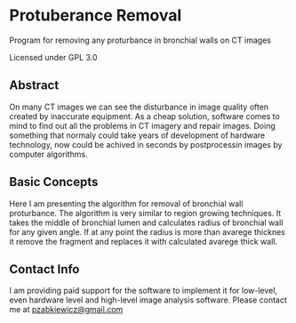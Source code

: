 # Protuberance Removal
Program for removing any proturbance in bronchial walls on CT images

Licensed under GPL 3.0

Abstract
--------

On many CT images we can see the disturbance in image quality
often created by inaccurate equipment. As a cheap solution, software
comes to mind to find out all the problems in CT imagery and
repair images. Doing something that normaly could take years
of development of hardware technology, now could be achived in
seconds by postprocessin images by computer algorithms.

Basic Concepts
--------------

Here I am presenting the algorithm for removal of bronchial wall proturbance.
The algorithm is very similar to region growing techniques. 
It takes the middle of bronchial lumen and calculates radius of
bronchial wall for any given angle. If at any point the radius is more 
than avarege thicknes it remove the fragment and replaces it with
calculated avarege thick wall.

Contact Info
------------

I am providing paid support for the software to implement it for low-level, even hardware level
and high-level image analysis software. Please contact me at pzabkiewicz@gmail.com

